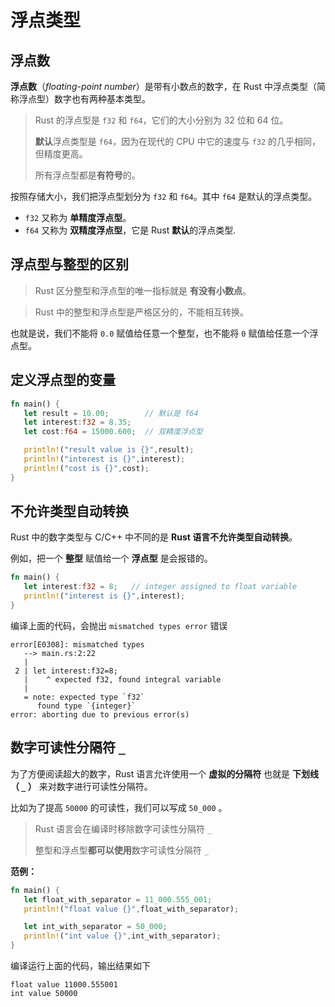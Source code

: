 # 浮点类型

## 浮点数

**浮点数**（*floating-point number*）是带有小数点的数字，在 Rust 中浮点类型（简称浮点型）数字也有两种基本类型。

> Rust 的浮点型是 `f32` 和 `f64`，它们的大小分别为 32 位和 64 位。
>
> **默认**浮点类型是 `f64`，因为在现代的 CPU 中它的速度与 `f32` 的几乎相同，但精度更高。
>
> 所有浮点型都是**有符号**的。

按照存储大小，我们把浮点型划分为 `f32` 和 `f64`。其中 `f64` 是默认的浮点类型。

- `f32` 又称为 **单精度浮点型**。
- `f64` 又称为 **双精度浮点型**，它是 Rust **默认**的浮点类型.

## 浮点型与整型的区别

> Rust 区分整型和浮点型的唯一指标就是 **有没有小数点**。

> Rust 中的整型和浮点型是严格区分的，不能相互转换。

也就是说，我们不能将 `0.0` 赋值给任意一个整型，也不能将 `0` 赋值给任意一个浮点型。

## 定义浮点型的变量

```rust
fn main() {
   let result = 10.00;        // 默认是 f64 
   let interest:f32 = 8.35;
   let cost:f64 = 15000.600;  // 双精度浮点型

   println!("result value is {}",result);
   println!("interest is {}",interest);
   println!("cost is {}",cost);
}
```

## 不允许类型自动转换

Rust 中的数字类型与 C/C++ 中不同的是 **Rust 语言不允许类型自动转换**。

例如，把一个 **整型** 赋值给一个 **浮点型** 是会报错的。

```rust
fn main() {
   let interest:f32 = 8;   // integer assigned to float variable
   println!("interest is {}",interest);
}
```

编译上面的代码，会抛出 `mismatched types error` 错误

```shell
error[E0308]: mismatched types
   --> main.rs:2:22
   |
 2 | let interest:f32=8;
   |    ^ expected f32, found integral variable
   |
   = note: expected type `f32`
      found type `{integer}`
error: aborting due to previous error(s)
```

## 数字可读性分隔符 `_`

为了方便阅读超大的数字，Rust 语言允许使用一个 **虚拟的分隔符** 也就是 **下划线（ `_` ）** 来对数字进行可读性分隔符。

比如为了提高 `50000` 的可读性，我们可以写成 `50_000` 。

> Rust 语言会在编译时移除数字可读性分隔符 `_`
>
> 整型和浮点型**都可以使用**数字可读性分隔符 `_`

**范例：**

```rust
fn main() {
   let float_with_separator = 11_000.555_001;
   println!("float value {}",float_with_separator);

   let int_with_separator = 50_000;
   println!("int value {}",int_with_separator);
}
```

编译运行上面的代码，输出结果如下

```shell
float value 11000.555001
int value 50000
```

